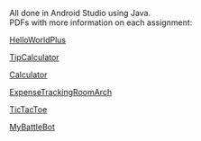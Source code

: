 All done in Android Studio using Java.<br>
PDFs with more information on each assignment:

[HelloWorldPlus](HelloWorldPlus/prog1.pdf)

[TipCalculator](TipCalculator/prog2.pdf)

[Calculator](Calculator/prog3.pdf)

[ExpenseTrackingRoomArch](ExpenseTrackingRoomArch/prog4.pdf)

[TicTacToe](TicTacToe/prog5.pdf)

[MyBattleBot](MyBattleBot/prog6.pdf)
